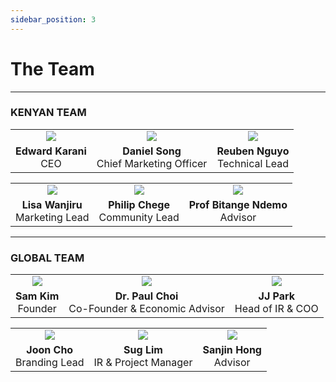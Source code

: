 ```yaml
---
sidebar_position: 3
---
```


# The Team

***

### KENYAN TEAM

<div class="team-table">

|  | ||
| :---:        |    :----:   | :----: |
| <img src="/img/edward.png" /> | <img src="/img/daniel.png" /> | <img src="/img/reuben.png" />|
|**Edward Karani**   <br/> CEO     |  **Daniel Song** <br/>  Chief Marketing Officer   |  **Reuben Nguyo** <br/> Technical Lead|

||||
| :---:        |    :----:   | :----: |
| <img src="/img/lisa.png" /> | <img src="/img/phillip.png" /> | <img src="/img/ndemo.png" />|
| **Lisa Wanjiru** <br/> Marketing Lead| **Philip Chege** <br/> Community Lead| **Prof Bitange Ndemo**  <br/> Advisor|

</div>

***

### GLOBAL TEAM

<div class="team-table">

||||
| :---:        |    :----:   | :----: |
| <img src="/img/sam.png" /> | <img src="/img/paul.png" /> | <img src="/img/jj.png" /> |
| **Sam Kim**  <br/> Founder | **Dr. Paul Choi** <br/> Co-Founder & Economic Advisor | **JJ Park** <br/> Head of IR & COO|

||||
| :---:        |    :----:   | :----: |
| <img src="/img/joon.png" /> | <img src="/img/sug.png" /> | <img src="/img/sangjin.png" />|
| **Joon Cho** <br/> Branding Lead | **Sug Lim** <br/> IR & Project Manager | **Sanjin Hong** <br/> Advisor|
</div>
